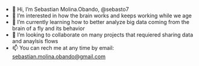 - 👋 Hi, I’m Sebastian Molina.Obando, @sebasto7
- 👀 I’m interested in how the brain works and keeps working while we age
- 🌱 I’m currently learning how to better analyze big data coming from the brain of a fly and its behavior
- 💞️ I’m looking to collaborate on many projects that requiered sharing data and anaylsis flows
- 📫 You can rech me at any time by email: sebastian.molina.obando@gmail.com

<!---
sebasto7/sebasto7 is a ✨ special ✨ repository because its `README.md` (this file) appears on your GitHub profile.
You can click the Preview link to take a look at your changes.
--->
